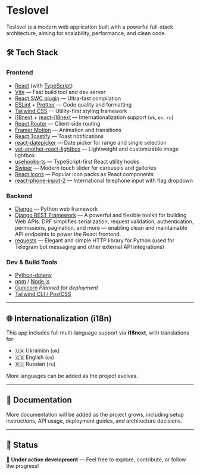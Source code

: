 # Teslovel

Teslovel is a modern web application built with a powerful full-stack architecture, aiming for scalability, performance, and clean code.

## 🛠️ Tech Stack

### Frontend

- [React](https://reactjs.org/) (with [TypeScript](https://www.typescriptlang.org/))
- [Vite](https://vitejs.dev/) — Fast build tool and dev server
- [React SWC plugin](https://github.com/vitejs/vite-plugin-react-swc) — Ultra-fast compilation
- [ESLint](https://eslint.org/) + [Prettier](https://prettier.io/) — Code quality and formatting
- [Tailwind CSS](https://tailwindcss.com/) — Utility-first styling framework
- [i18next](https://www.i18next.com/) + [react-i18next](https://react.i18next.com/) — Internationalization support (`uk`, `en`, `ru`)
- [React Router](https://reactrouter.com/) — Client-side routing
- [Framer Motion](https://www.framer.com/motion/) — Animation and transitions
- [React Toastify](https://fkhadra.github.io/react-toastify/) — Toast notifications
- [react-datepicker](https://github.com/Hacker0x01/react-datepicker) — Date picker for range and single selection
- [yet-another-react-lightbox](https://yet-another-react-lightbox.com/) — Lightweight and customizable image lightbox
- [usehooks-ts](https://usehooks-ts.com/) — TypeScript-first React utility hooks
- [Swiper](https://swiperjs.com/react) — Modern touch slider for carousels and galleries
- [React Icons](https://react-icons.github.io/react-icons/) — Popular icon packs as React components
- [react-phone-input-2](https://github.com/bl00mber/react-phone-input-2) — International telephone input with flag dropdown

### Backend

- [Django](https://www.djangoproject.com/) — Python web framework
- [Django REST Framework](https://www.django-rest-framework.org/) — A powerful and flexible toolkit for building Web APIs. DRF simplifies serialization, request validation, authentication, permissions, pagination, and more — enabling clean and maintainable API endpoints to power the React frontend.
- [requests](https://pypi.org/project/requests/) — Elegant and simple HTTP library for Python (used for Telegram bot messaging and other external API integrations)

### Dev & Build Tools

- [Python-dotenv](https://pypi.org/project/python-dotenv/)
- [npm](https://www.npmjs.com/) / [Node.js](https://nodejs.org/)
- [Gunicorn](https://gunicorn.org/) _Planned for deployment_
- [Tailwind CLI / PostCSS](https://tailwindcss.com/docs/installation)

---

## 🌐 Internationalization (i18n)

This app includes full multi-language support via **i18next**, with translations for:

- 🇺🇦 Ukrainian (`uk`)
- 🇬🇧 English (`en`)
- 🇷🇺 Russian (`ru`)

More languages can be added as the project evolves.

---

## 📄 Documentation

More documentation will be added as the project grows, including setup instructions, API usage, deployment guides, and architecture decisions.

---

## 📌 Status

🚧 **Under active development** — Feel free to explore, contribute, or follow the progress!